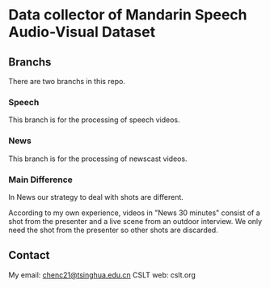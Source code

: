 # Data collector of Mandarin Speech Audio-Visual Dataset

## Branchs

There are two branchs in this repo.

### Speech

This branch is for the processing of speech videos.

### News

This branch is for the processing of newscast videos. 

### Main Difference

In News our strategy to deal with shots are different.

According to my own experience, videos in "News 30 minutes" consist of a shot from the presenter and a live scene from an outdoor interview. We only need the shot from the presenter so other shots are discarded.

## Contact

My email: chenc21@tsinghua.edu.cn
CSLT web: cslt.org
